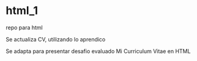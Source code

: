# html_1
repo para html

Se actualiza CV, utilizando lo aprendico

Se adapta para presentar desafio evaluado Mi Curriculum Vitae en HTML
